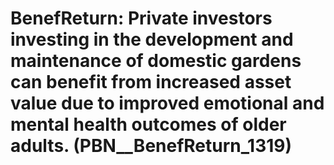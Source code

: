 # BenefReturn: __Private investors investing in the development and maintenance of domestic gardens can benefit from increased asset value due to improved emotional and mental health outcomes of older adults.__ (PBN__BenefReturn_1319)

